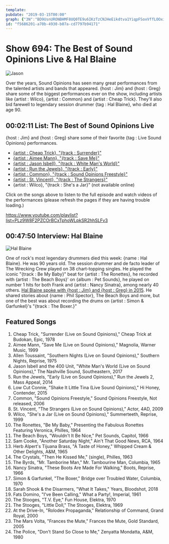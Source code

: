 ```yaml
---
template: 
pubdate: "2019-03-15T00:00"
graph: {"3N":"BD9UsnURONBHMF8UQ0TE9u6IKzTzCNJHeEikdtva1YiqpFSoxVffLOOxidUs","27Q":"BDWwKPWAC48h0ZSBMmFr"}
id: "f5686201-a70b-4930-b07a-cd7797b94171"
---
```






# Show 694: The Best of Sound Opinions Live & Hal Blaine

![Jason](https://static.soundopinions.org/images/2019/jason.png)

Over the years, Sound Opinions has seen many great performances from the talented artists and bands that appeared. {host : Jim} and {host : Greg} share some of the biggest performances ever on the show, including artists like {artist : Wilco}, {artist : Common} and {artist : Cheap Trick}. They'll also bid farewell to legendary session drummer {tag : Hal Blaine}, who died at age 90.



## 00:02:11 List: The Best of Sound Opinions Live

{host : Jim} and {host : Greg} share some of their favorite {tag : Live Sound Opinions} performances.

- [{artist : Cheap Trick}, "{track : Surrender}"](/show/407/)
- [{artist : Aimee Mann}, "{track : Save Me}"](/show/372/)
- [{artist : Jason Isbell}, "{track : White Man's World}"](/show/647/)
- [{artist : Run the Jewels}, "{track : Early}"](/show/481/)
- [{artist : Common}, "{track : Sound Opinions Freestyle}"](/show/26/)
- [{artist : St. Vincent}, "{track : The Strangers}"](/show/189/)
- {artist : Wilco}, "{track : She's a Jar}" (not available online)

Click on the songs above to listen to the full episode and watch videos of the performances (please refresh the pages if they are having trouble loading.)

https://www.youtube.com/playlist?list=PLz9W8F2PZCOrBCxTphoWLpkSR2hhSLFv3



## 00:47:50 Interview: Hal Blaine

![Hal Blaine](https://static.soundopinions.org/assets/694/27Q0.jpg)

One of rock's most legendary drummers died this week: {name : Hal Blaine}. He was 90 years old. The session drummer and de facto leader of The Wrecking Crew played on 38 chart-topping singles. He played the iconic "{track : Be My Baby}" beat for {artist : The Ronettes}, he recorded with {artist : The Beach Boys}' on {album : Pet Sounds}, he played on number 1 hits for both Frank and {artist : Nancy Sinatra}, among nearly 40 others. [Hal Blaine spoke with {host : Jim} and {host : Greg} in 2015](https://www.soundopinions.org/show/488/#halblaine). He shared stories about {name : Phil Spector}, The Beach Boys and more, but one of the best was about recording the drums on {artist : Simon & Garfunkel}'s "{track : The Boxer.}"



## Featured Songs

1. Cheap Trick, "Surrender (Live on Sound Opinions)," Cheap Trick at Budokan, Epic, 1978
2. Aimee Mann, "Save Me (Live on Sound Opinions)," Magnolia, Warner Music, 1999
3. Allen Toussaint, "Southern Nights (Live on Sound Opinions)," Southern Nights, Reprise, 1975
4. Jason Isbell and the 400 Unit, "White Man's World (Live on Sound Opinions)," The Nashville Sound, Southeastern, 2017
5. Run the Jewels, "Early (Live on Sound Opinions)," Run the Jewels 2, Mass Appeal, 2014
6. Low Cut Connie, "Shake It Little Tina (Live Sound Opinions)," Hi Honey, Contender, 2015
7. Common, "Sound Opinions Freestyle," Sound Opinions Freestyle, Not released, 2006
8. St. Vincent, "The Strangers (Live on Sound Opinions)," Actor, 4AD, 2009
9. Wilco, "She's a Jar (Live on Sound Opinions)," Summerteeth, Reprise, 1999
10. The Ronettes, "Be My Baby," Presenting the Fabulous Ronettes Featuring Veronica, Philles, 1964
11. The Beach Boys, "Wouldn't It Be Nice," Pet Sounds, Capitol, 1966
12. Sam Cooke, "Another Saturday Night," Ain't That Good News, RCA, 1964
13. Herb Alpert's Tijuana Brass, "A Taste of Honey," Whipped Cream & Other Delights, A&M, 1965
14. The Crystals, "Then He Kissed Me," (single), Philles, 1963
15. The Byrds, "Mr. Tamborine Man," Mr. Tambourine Man, Columbia, 1965
16. Nancy Sinatra, "These Boots Are Made For Walking," Boots, Reprise, 1966
17. Simon & Garfunkel, "The Boxer," Bridge over Troubled Water, Columbia, 1970
18. Sarah Shook & the Disarmers, "What It Takes," Years, Bloodshot, 2018
19. Fats Domino, "I've Been Calling," What a Party!, Imperial, 1961
20. The Stooges, "T.V. Eye," Fun House, Elektra, 1970
21. The Stooges, "Little Doll," The Stooges, Elektra, 1969
22. At the Drive-In, "Rolodex Propaganda," Relationship of Command, Grand Royal, 2000
23. The Mars Volta, "Frances the Mute," Frances the Mute, Gold Standard, 2005
24. The Police, "Don't Stand So Close to Me," Zenyatta Mondatta, A&M, 1980